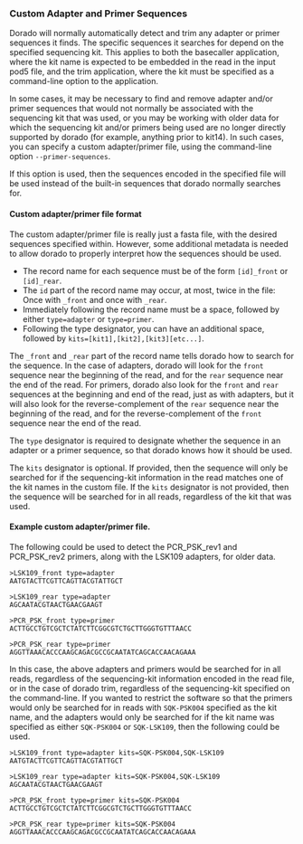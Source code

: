 ### Custom Adapter and Primer Sequences

Dorado will normally automatically detect and trim any adapter or primer sequences it finds. The specific sequences it searches for depend on the specified sequencing kit. This applies to both the basecaller application, where the kit name is expected to be embedded in the read in the input pod5 file, and the trim application, where the kit must be specified as a command-line option to the application.

In some cases, it may be necessary to find and remove adapter and/or primer sequences that would not normally be associated with the sequencing kit that was used, or you may be working with older data for which the sequencing kit and/or primers being used are no longer directly supported by dorado (for example, anything prior to kit14). In such cases, you can specify a custom adapter/primer file, using the command-line option `--primer-sequences`.

If this option is used, then the sequences encoded in the specified file will be used instead of the built-in sequences that dorado normally searches for.

#### Custom adapter/primer file format

The custom adapter/primer file is really just a fasta file, with the desired sequences specified within. However, some additional metadata is needed to allow dorado to properly interpret how the sequences should be used.

* The record name for each sequence must be of the form `[id]_front` or `[id]_rear`.
* The `id` part of the record name may occur, at most, twice in the file: Once with `_front` and once with `_rear`.
* Immediately following the record name must be a space, followed by either `type=adapter` or `type=primer`.
* Following the type designator, you can have an additional space, followed by `kits=[kit1],[kit2],[kit3][etc...]`.

The `_front` and `_rear` part of the record name tells dorado how to search for the sequence. In the case of adapters, dorado will look for the `front` sequence near the beginning of the read, and for the `rear` sequence near the end of the read. For primers, dorado also look for the `front` and `rear` sequences at the beginning and end of the read, just as with adapters, but it will also look for the reverse-complement of the `rear` sequence near the beginning of the read, and for the reverse-complement of the `front` sequence near the end of the read.

The `type` designator is required to designate whether the sequence in an adapter or a primer sequence, so that dorado knows how it should be used.

The `kits` designator is optional. If provided, then the sequence will only be searched for if the sequencing-kit information in the read matches one of the kit names in the custom file. If the `kits` designator is not provided, then the sequence will be searched for in all reads, regardless of the kit that was used.

#### Example custom adapter/primer file.

The following could be used to detect the PCR_PSK_rev1 and PCR_PSK_rev2 primers, along with the LSK109 adapters, for older data.

```
>LSK109_front type=adapter
AATGTACTTCGTTCAGTTACGTATTGCT

>LSK109_rear type=adapter
AGCAATACGTAACTGAACGAAGT

>PCR_PSK_front type=primer
ACTTGCCTGTCGCTCTATCTTCGGCGTCTGCTTGGGTGTTTAACC

>PCR_PSK_rear type=primer
AGGTTAAACACCCAAGCAGACGCCGCAATATCAGCACCAACAGAAA
```

In this case, the above adapters and primers would be searched for in all reads, regardless of the sequencing-kit information encoded in the read file, or in the case of dorado trim, regardless of the sequencing-kit specified on the command-line. If you wanted to restrict the software so that the primers would only be searched for in reads with `SQK-PSK004` specified as the kit name, and the adapters would only be searched for if the kit name was specified as either `SQK-PSK004` or `SQK-LSK109`, then the following could be used.

```
>LSK109_front type=adapter kits=SQK-PSK004,SQK-LSK109
AATGTACTTCGTTCAGTTACGTATTGCT

>LSK109_rear type=adapter kits=SQK-PSK004,SQK-LSK109
AGCAATACGTAACTGAACGAAGT

>PCR_PSK_front type=primer kits=SQK-PSK004
ACTTGCCTGTCGCTCTATCTTCGGCGTCTGCTTGGGTGTTTAACC

>PCR_PSK_rear type=primer kits=SQK-PSK004
AGGTTAAACACCCAAGCAGACGCCGCAATATCAGCACCAACAGAAA
```
